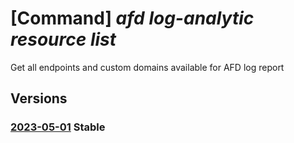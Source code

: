 # [Command] _afd log-analytic resource list_

Get all endpoints and custom domains available for AFD log report

## Versions

### [2023-05-01](/Resources/mgmt-plane/L3N1YnNjcmlwdGlvbnMve30vcmVzb3VyY2Vncm91cHMve30vcHJvdmlkZXJzL21pY3Jvc29mdC5jZG4vcHJvZmlsZXMve30vZ2V0bG9nYW5hbHl0aWNzcmVzb3VyY2Vz/2023-05-01.xml) **Stable**

<!-- mgmt-plane /subscriptions/{}/resourcegroups/{}/providers/microsoft.cdn/profiles/{}/getloganalyticsresources 2023-05-01 -->
